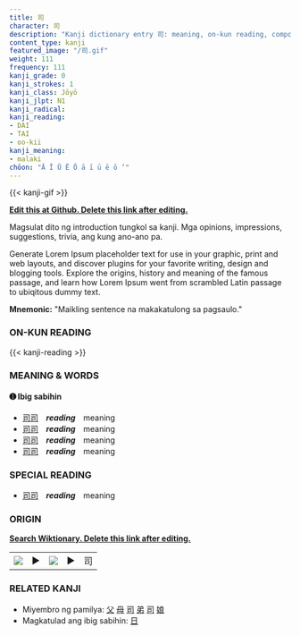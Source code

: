 ```yaml
---
title: 司
character: 司
description: "Kanji dictionary entry 司: meaning, on-kun reading, compounds, origin, related kanji"
content_type: kanji
featured_image: "/司.gif"
weight: 111
frequency: 111
kanji_grade: 0
kanji_strokes: 1
kanji_class: Jōyō
kanji_jlpt: N1
kanji_radical: 
kanji_reading: 
- DAI
- TAI
- oo-kii
kanji_meaning:
- malaki
chōon: "Ā Ī Ū Ē Ō ā ī ū ē ō ’"
---
```

[//]: # (Don't edit the line below. Kanji animated GIF code is automatically generated.)
{{< kanji-gif >}}

[//]: # (Edit below this line.)

**[Edit this at Github. Delete this link after editing.](https://github.com/tim0g/tim/tree/main/content/kanji/司/index.md)**

Magsulat dito ng introduction tungkol sa kanji. Mga opinions, impressions, suggestions, trivia, ang kung ano-ano pa.

Generate Lorem Ipsum placeholder text for use in your graphic, print and web layouts, and discover plugins for your favorite writing, design and blogging tools. Explore the origins, history and meaning of the famous passage, and learn how Lorem Ipsum went from scrambled Latin passage to ubiqitous dummy text.
 
**Mnemonic:** "Maikling sentence na makakatulong sa pagsaulo."

### ON-KUN READING

[//]: # (Don't edit the line below. ON-KUN READING code is automatically generated.)
{{< kanji-reading >}}

### MEANING & WORDS

#### ➊ **Ibig sabihin**
  - [司](../司)[司](../司)　***reading***　meaning
  - [司](../司)[司](../司)　***reading***　meaning
  - [司](../司)[司](../司)　***reading***　meaning
  - [司](../司)[司](../司)　***reading***　meaning

### SPECIAL READING
  - [司](../司)[司](../司)　***reading***　meaning

### ORIGIN

**[Search Wiktionary. Delete this link after editing.](https://wiktionary.org/wiki/司)**
<table class="kanji-table"><tr><td>
<img src="60px-司-bronze.svg.png">
</td><td>▶</td><td>
<img src="60px-司-oracle.svg.png">
</td><td>▶</td>
<td class="kanji-origin">司</td>
</tr></table>

### RELATED KANJI
- Miyembro ng pamilya: [父](../父) [母](../母) [司](../司) [弟](../弟) [司](../司) [娘](../娘)
- Magkatulad ang ibig sabihin: [日](../日)
